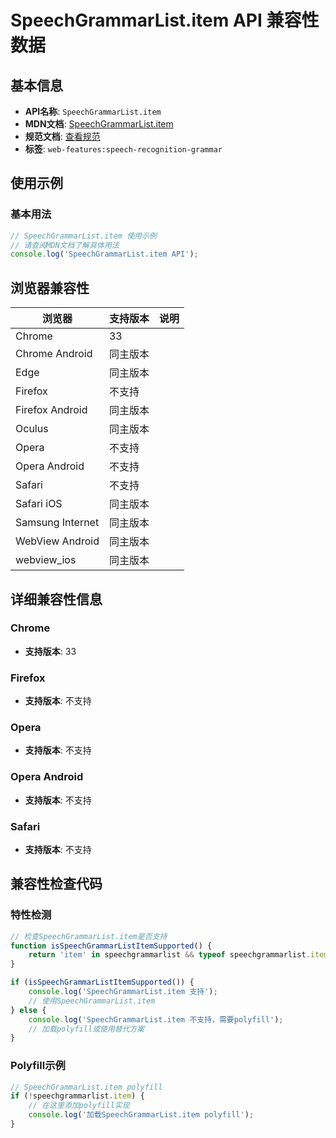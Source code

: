# SpeechGrammarList.item API 兼容性数据

## 基本信息

- **API名称**: `SpeechGrammarList.item`
- **MDN文档**: [SpeechGrammarList.item](https://developer.mozilla.org/docs/Web/API/SpeechGrammarList/item)
- **规范文档**: [查看规范](https://webaudio.github.io/web-speech-api/#dom-speechgrammarlist-item)
- **标签**: `web-features:speech-recognition-grammar`

## 使用示例

### 基本用法

```javascript
// SpeechGrammarList.item 使用示例
// 请查阅MDN文档了解具体用法
console.log('SpeechGrammarList.item API');
```

## 浏览器兼容性

| 浏览器 | 支持版本 | 说明 |
|--------|----------|------|
| Chrome | 33 |  |
| Chrome Android | 同主版本 |  |
| Edge | 同主版本 |  |
| Firefox | 不支持 |  |
| Firefox Android | 同主版本 |  |
| Oculus | 同主版本 |  |
| Opera | 不支持 |  |
| Opera Android | 不支持 |  |
| Safari | 不支持 |  |
| Safari iOS | 同主版本 |  |
| Samsung Internet | 同主版本 |  |
| WebView Android | 同主版本 |  |
| webview_ios | 同主版本 |  |

## 详细兼容性信息

### Chrome

- **支持版本**: 33

### Firefox

- **支持版本**: 不支持

### Opera

- **支持版本**: 不支持

### Opera Android

- **支持版本**: 不支持

### Safari

- **支持版本**: 不支持

## 兼容性检查代码

### 特性检测

```javascript
// 检查SpeechGrammarList.item是否支持
function isSpeechGrammarListItemSupported() {
    return 'item' in speechgrammarlist && typeof speechgrammarlist.item === 'function';
}

if (isSpeechGrammarListItemSupported()) {
    console.log('SpeechGrammarList.item 支持');
    // 使用SpeechGrammarList.item
} else {
    console.log('SpeechGrammarList.item 不支持，需要polyfill');
    // 加载polyfill或使用替代方案
}
```

### Polyfill示例

```javascript
// SpeechGrammarList.item polyfill
if (!speechgrammarlist.item) {
    // 在这里添加polyfill实现
    console.log('加载SpeechGrammarList.item polyfill');
}
```

